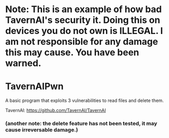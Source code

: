 
# Note: This is an example of how bad TavernAI's security it. Doing this on devices you do not own is ILLEGAL. I am not responsible for any damage this may cause. You have been warned.
# TavernAIPwn
A basic program that exploits 3 vulnerabilities to read files and delete them.

TavernAI: https://github.com/TavernAI/TavernAI

### (another note: the delete feature has not been tested, it may cause irreversable damage.)
